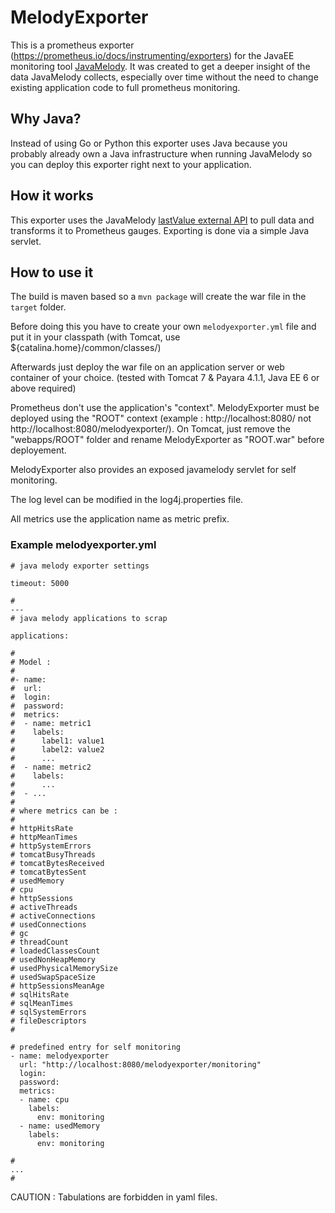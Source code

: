 # MelodyExporter

This is a prometheus exporter (<https://prometheus.io/docs/instrumenting/exporters>) for the JavaEE monitoring tool [JavaMelody](https://github.com/javamelody/javamelody/wiki). It was created to get a deeper insight of the data JavaMelody collects, especially over time without the need to change existing application code to full prometheus monitoring.

## Why Java?

Instead of using Go or Python this exporter uses Java because you probably already own a Java infrastructure when running JavaMelody so you can deploy this exporter right next to your application.

## How it works

This exporter uses the JavaMelody [lastValue external API](https://github.com/javamelody/javamelody/wiki/ExternalAPI#png-and-lastvalue) to pull data and transforms it to Prometheus gauges. Exporting is done via a simple Java servlet.

## How to use it
The build is maven based so a `mvn package` will create the war file in the `target` folder.

Before doing this you have to create your own `melodyexporter.yml` file and put it in your classpath (with Tomcat, use ${catalina.home}/common/classes/)

Afterwards just deploy the war file on an application server or web container of your choice. (tested with Tomcat 7 & Payara 4.1.1, Java EE 6 or above required)

Prometheus don't use the application's "context". MelodyExporter must be deployed using the "ROOT" context (example : http://localhost:8080/ not http://localhost:8080/melodyexporter/).
On Tomcat, just remove the "webapps/ROOT" folder and rename MelodyExporter as "ROOT.war" before deployement.

MelodyExporter also provides an exposed javamelody servlet for self monitoring.

The log level can be modified in the log4j.properties file.

All metrics use the application name as metric prefix.

### Example melodyexporter.yml

	# java melody exporter settings

	timeout: 5000

	#
	---
	# java melody applications to scrap
	
	applications:
	
	#
	# Model :
	#
	#- name:
	#  url:
	#  login:
	#  password:
	#  metrics:
	#  - name: metric1
	#    labels:
	#      label1: value1
	#      label2: value2
	#      ...
	#  - name: metric2
	#    labels:
	#      ...
	#  - ...
	#
	# where metrics can be :
	#
	# httpHitsRate
	# httpMeanTimes
	# httpSystemErrors
	# tomcatBusyThreads
	# tomcatBytesReceived
	# tomcatBytesSent
	# usedMemory
	# cpu
	# httpSessions
	# activeThreads
	# activeConnections
	# usedConnections
	# gc
	# threadCount
	# loadedClassesCount
	# usedNonHeapMemory
	# usedPhysicalMemorySize
	# usedSwapSpaceSize
	# httpSessionsMeanAge
	# sqlHitsRate
	# sqlMeanTimes
	# sqlSystemErrors
	# fileDescriptors
	#   
	
	# predefined entry for self monitoring
	- name: melodyexporter
	  url: "http://localhost:8080/melodyexporter/monitoring"
	  login:
	  password:
	  metrics:
	  - name: cpu
	    labels:
	      env: monitoring
	  - name: usedMemory
	    labels:
	      env: monitoring
	
	# 
	...
	# 

CAUTION : Tabulations are forbidden in yaml files.
